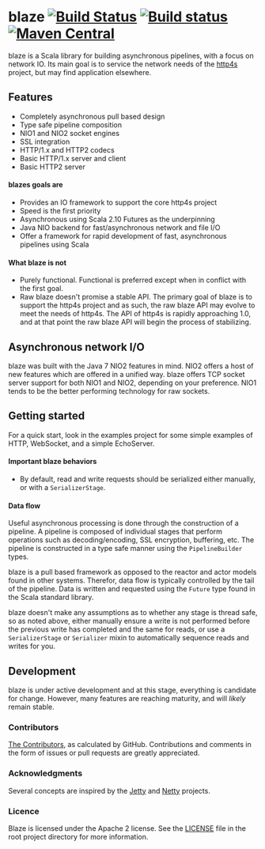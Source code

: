 blaze [![Build Status](https://travis-ci.org/http4s/blaze.svg?branch=master)](https://travis-ci.org/http4s/blaze) [![Build status](https://ci.appveyor.com/api/projects/status/tvckm9ympn3gp20d?svg=true)](https://ci.appveyor.com/project/ChristopherDavenport/blaze) [![Maven Central](https://maven-badges.herokuapp.com/maven-central/org.http4s/blaze-http_2.12/badge.svg)](https://maven-badges.herokuapp.com/maven-central/org.http4s/blaze-http_2.12)
=====

blaze is a Scala library for building asynchronous pipelines, with a focus on network IO. Its main goal is
to service the network needs of the [http4s][http4s] project, but may find application elsewhere.

## Features
- Completely asynchronous pull based design
- Type safe pipeline composition
- NIO1 and NIO2 socket engines
- SSL integration
- HTTP/1.x and HTTP2 codecs
- Basic HTTP/1.x server and client
- Basic HTTP2 server

#### blazes goals are
- Provides an IO framework to support the core http4s project
- Speed is the first priority
- Asynchronous using Scala 2.10 Futures as the underpinning
- Java NIO backend for fast/asynchronous network and file I/O
- Offer a framework for rapid development of fast, asynchronous pipelines using Scala

#### What blaze is not
- Purely functional. Functional is preferred except when in conflict with the first goal.
- Raw blaze doesn't promise a stable API. The primary goal of blaze is to support the http4s project
  and as such, the raw blaze API may evolve to meet the needs of http4s. The API of http4s is rapidly
  approaching 1.0, and at that point the raw blaze API will begin the process of stabilizing.

## Asynchronous network I/O
blaze was built with the Java 7 NIO2 features in mind. NIO2 offers a host of new features which are offered 
in a unified way. blaze offers TCP socket server support for both NIO1 and NIO2, depending on your preference. 
NIO1 tends to be the better performing technology for raw sockets.

## Getting started
For a quick start, look in the examples project for some simple examples of HTTP, WebSocket, and a simple EchoServer. 

#### Important blaze behaviors
* By default, read and write requests should be serialized either manually, or with a `SerializerStage`.

#### Data flow

Useful asynchronous processing is done through the construction of a pipeline. A pipeline is composed of individual
stages that perform operations such as decoding/encoding, SSL encryption, buffering, etc. The pipeline is constructed
in a type safe manner using the `PipelineBuilder` types.

blaze is a pull based framework as opposed to the reactor and actor models found in other systems. Therefor, 
data flow is typically controlled by the tail of the pipeline. Data is written and requested using the `Future`
type found in the Scala standard library.

blaze doesn't make any assumptions as to whether any stage is thread safe, so as noted above, either manually
ensure a write is not performed before the previous write has completed and the same for reads, or use a 
`SerializerStage` or `Serializer` mixin to automatically sequence reads and writes for you.

## Development
blaze is under active development and at this stage, everything is candidate for change. However, many features are
reaching maturity, and will _likely_ remain stable. 

### Contributors
[The Contributors](https://github.com/http4s/blaze/graphs/contributors?from=2013-01-01&type=c), as calculated by GitHub.
Contributions and comments in the form of issues or pull requests are greatly appreciated.

### Acknowledgments
Several concepts are inspired by the [Jetty][jetty] and [Netty][netty]
projects.

### Licence
Blaze is licensed under the Apache 2 license. See the [LICENSE][license] file in the root project directory for more information.

[http4s]: https://github.com/http4s/http4s
[jetty]: http://http://www.eclipse.org/jetty/
[license]: https://github.com/http4s/http4s/blob/master/LICENSE
[netty]: http://netty.io/
